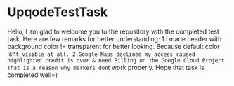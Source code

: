 # UpqodeTestTask
Hello, I am glad to welcome you to the repository with the completed test task.
Here are few remarks for better understanding:
1.I made header with background color != transparent for better looking. Because default color isn`t visible at all.
2.Google Maps declined my access caused highlighted credit is over & need Billing on the Google Cloud Project. That is a reason why markers don`t work properly. 
Hope that task is completed well=)
